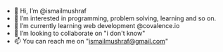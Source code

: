 - 👋 Hi, I’m @ismailmushraf
- 👀 I’m interested in programming, problem solving, learning and so on.
- 🌱 I’m currently learning web development @covalence.io
- 💞️ I’m looking to collaborate on "i don't know"
- 📫 You can reach me on "ismailmushraf@gmail.com"

<!---
ismailmushraf/ismailmushraf is a ✨ special ✨ repository because its `README.md` (this file) appears on your GitHub profile.
You can click the Preview link to take a look at your changes.
--->
